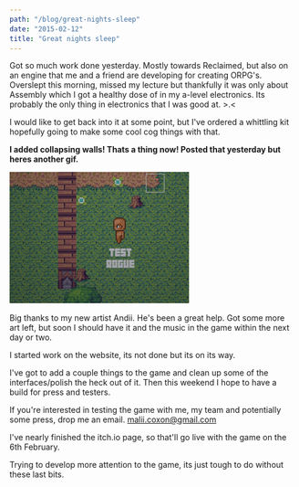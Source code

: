 ```yaml
---
path: "/blog/great-nights-sleep"
date: "2015-02-12"
title: "Great nights sleep"
---
```

Got so much work done yesterday. Mostly towards Reclaimed, but also on an engine that me and a friend are developing for creating ORPG's. Overslept this morning, missed my lecture but thankfully it was only about Assembly which I got a healthy dose of in my a-level electronics. Its probably the only thing in electronics that I was good at. >.<

I would like to get back into it at some point, but I've ordered a whittling kit hopefully going to make some cool cog things with that.

**I added collapsing walls! Thats a thing now! Posted that yesterday but heres another gif.**

![Collapsing walls in Reclaimed](./collapsing_walls.gif)


Big thanks to my new artist Andii. He's been a great help. Got some more art left, but soon I should have it and the music in the game within the next day or two.

I started work on the website, its not done but its on its way.

I've got to add a couple things to the game and clean up some of the interfaces/polish the heck out of it. Then this weekend I hope to have a build for press and testers.

If you're interested in testing the game with me, my team and potentially some press, drop me an email. malii.coxon@gmail.com

I've nearly finished the itch.io page, so that'll go live with the game on the 6th February.

Trying to develop more attention to the game, its just tough to do without these last bits.


